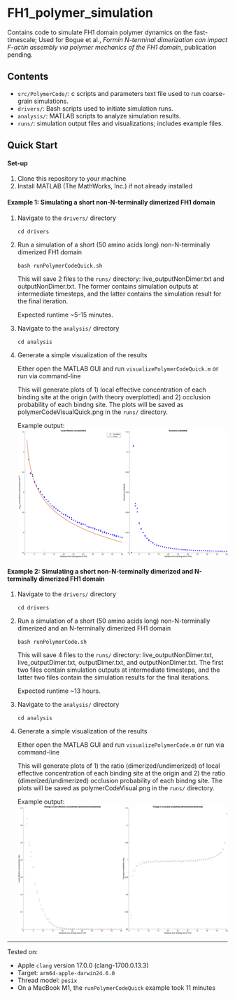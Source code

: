# FH1_polymer_simulation

Contains code to simulate FH1 domain polymer dynamics on the fast-timescale; Used for Bogue et al., *Formin N-terminal dimerization can impact F-actin assembly via polymer mechanics of the FH1 domain*, publication pending.

## Contents

* ``src/PolymerCode/``: c scripts and parameters text file used to run coarse-grain simulations.
* ``drivers/``: Bash scripts used to initiate simulation runs.
* ``analysis/``: MATLAB scripts to analyze simulation results.
* ``runs/``: simulation output files and visualizations; includes example files.

## Quick Start

#### Set-up

1. Clone this repository to your machine
2. Install MATLAB (The MathWorks, Inc.) if not already installed

#### Example 1: Simulating a short non-N-terminally dimerized FH1 domain

1. Navigate to the ``drivers/`` directory

   ```
   cd drivers
   ```
2. Run a simulation of a short (50 amino acids long) non-N-terminally dimerized FH1 domain

   ```
   bash runPolymerCodeQuick.sh
   ```

   This will save 2 files to the ``runs/`` directory: live_outputNonDimer.txt and outputNonDimer.txt. The former contains simulation outputs at intermediate timesteps, and the latter contains the simulation result for the final iteration.

   Expected runtime ~5-15 minutes.
3. Navigate to the ``analysis/`` directory

   ```
   cd analysis
   ```
4. Generate a simple visualization of the results

   Either open the MATLAB GUI and run ``visualizePolymerCodeQuick.m`` or run via command-line

   This will generate plots of 1) local effective concentration of each binding site at the origin (with theory overplotted) and 2) occlusion probability of each bindng site. The plots will be saved as polymerCodeVisualQuick.png in the ``runs/`` directory.
    
   Example output:
   ![plot of local effective concentration ratio and occlusion probability ratio](runs/polymerCodeVisualQuick_example.png)

#### Example 2: Simulating a short non-N-terminally dimerized and N-terminally dimerized FH1 domain

1. Navigate to the ``drivers/`` directory

   ```
   cd drivers
   ```
2. Run a simulation of a short (50 amino acids long) non-N-terminally dimerized and an N-terminally dimerized FH1 domain

   ```
   bash runPolymerCode.sh
   ```
   This will save 4 files to the ``runs/`` directory: live_outputNonDimer.txt, live_outputDimer.txt, outputDimer.txt, and outputNonDimer.txt. The first two files contain simulation outputs at intermediate timesteps, and the latter two files contain the simulation results for the final iterations.

   Expected runtime ~13 hours.
3. Navigate to the ``analysis/`` directory

   ```
   cd analysis
   ```
4. Generate a simple visualization of the results

   Either open the MATLAB GUI and run ``visualizePolymerCode.m`` or run via command-line

   This will generate plots of 1) the ratio (dimerized/undimerized) of local effective concentration of each binding site at the origin and 2) the ratio (dimerized/undimerized) occlusion probability of each bindng site. The plots will be saved as polymerCodeVisual.png in the ``runs/`` directory.

   Example output:
![plot of local effective concentration ratio and occlusion probability ratio](runs/polymerCodeVisual_example.png)

---

Tested on:

- Apple `clang` version 17.0.0 (clang-1700.0.13.3)
- Target: `arm64-apple-darwin24.6.0`
- Thread model: `posix`
- On a MacBook M1, the `runPolymerCodeQuick` example took 11 minutes
